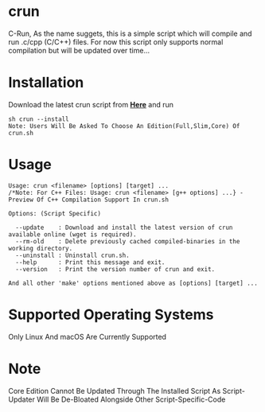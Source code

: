 # crun
C-Run,
As the name suggets, this is a simple script which will compile and run .c/cpp (C/C++) files. For now this script only supports normal compilation but will be updated over time...
# Installation
Download the latest crun script from [**Here**](https://github.com/xxrishikcooIN/crun/releases) and run 
```
sh crun --install
Note: Users Will Be Asked To Choose An Edition(Full,Slim,Core) Of crun.sh
```
# Usage
```
Usage: crun <filename> [options] [target] ...
/*Note: For C++ Files: Usage: crun <filename> [g++ options] ...} - Preview Of C++ Compilation Support In crun.sh

Options: (Script Specific)

  --update    : Download and install the latest version of crun available online (wget is required).
  --rm-old    : Delete previously cached compiled-binaries in the working directory.
  --uninstall : Uninstall crun.sh.
  --help      : Print this message and exit.
  --version   : Print the version number of crun and exit.

And all other 'make' options mentioned above as [options] [target] ...
```
# Supported Operating Systems
Only Linux And macOS Are Currently Supported
# Note
Core Edition Cannot Be Updated Through The Installed Script As Script-Updater Will Be De-Bloated Alongside Other Script-Specific-Code
